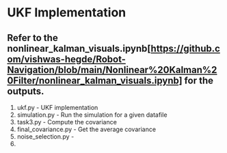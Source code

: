 # UKF Implementation

## Refer to the nonlinear_kalman_visuals.ipynb[https://github.com/vishwas-hegde/Robot-Navigation/blob/main/Nonlinear%20Kalman%20Filter/nonlinear_kalman_visuals.ipynb] for the outputs.

1) ukf.py - UKF implementation
2) simulation.py - Run the simulation for a given datafile
3) task3.py - Compute the covariance
4) final_covariance.py - Get the average covariance
5) noise_selection.py -
6) 
